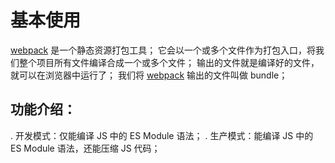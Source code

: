 # 基本使用

[webpack](https://www.webpackjs.com/) 是一个静态资源打包工具；
它会以一个或多个文件作为打包入口，将我们整个项目所有文件编译合成一个或多个文件；
输出的文件就是编译好的文件，就可以在浏览器中运行了；
我们将 [webpack](https://www.webpackjs.com/) 输出的文件叫做 bundle；

## 功能介绍：

. 开发模式：仅能编译 JS 中的 ES Module 语法；
. 生产模式：能编译 JS 中的 ES Module 语法，还能压缩 JS 代码；
